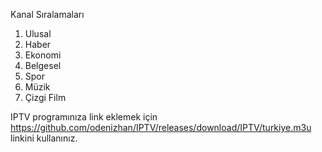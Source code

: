 Kanal Sıralamaları

1. Ulusal
2. Haber
3. Ekonomi
4. Belgesel
5. Spor
6. Müzik
7. Çizgi Film



IPTV programınıza link eklemek için https://github.com/odenizhan/IPTV/releases/download/IPTV/turkiye.m3u linkini kullanınız.
